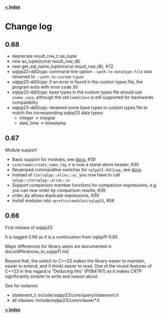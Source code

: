 [**\< Index**](/docs/README.md)

# Change log

## 0.68

- deprecate result_row_t::as_tuple
- new as_tuple(const result_row_t&)
- new get_sql_name_tuple(const result_row_t&), #72
- sqlpp23-ddl2cpp: command-line option `--path-to-datatype-file` was renamed to `--path-to-custom-types`
- sqlpp23-ddl2cpp: if an error is found in the custom types file, the program exits with error code 30
- sqlpp23-ddl2cpp: base types in the custom types file should use `snake_case`, although the old `CamelCase` is still supported for backwards compatibility
- sqlpp23-ddl2cpp: renamed some base types in custom types file to match the corresponding sqlpp23 data types:
  - integer -> integral
  - date_time -> timestamp

## 0.67

Module support

- Basic support for modules, see [docs](/docs/modules.md), #30
- `core/name/create_name_tag.h` is now a stand-alone header, #30
- Revamped commandline switches for `sqlpp23-ddl2cpp`, see [docs](/docs/ddl2cpp.md)
- Instead of `cte(sqlpp::alias::a)`, you now have to call `sqlpp::cte(sqlpp::alias::a)`
- Support comparison member functions for comparison expressions, e.g. you can now order by comparison results, #39
- order_by allows duplicate expressions, #39
- Install modules into `<prefix>/modules/sqlpp23`, #58

## 0.66

First release of sqlpp23

It is tagged 0.66 as it is a continuation from sqlpp11-0.65.

Major differences for library users are documented in
docs/differences_to_sqlpp11.md

Beyond that, the switch to C++23 makes the library easier to maintain,
easier to extend, and (I think) easier to read. One of the nicest
features of C++23 in this regard is "Deducing this" (P0847R7) as it
makes CRTP significantly simpler to write and reason about.

See for instance

- statement_t: include/sqlpp23/core/query/statement.h
- all clauses: include/sqlpp23/core/clause/*.h

[**\< Index**](/docs/README.md)

